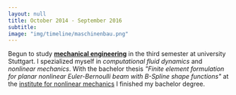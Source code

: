 ```yaml
---
layout: null
title: October 2014 - September 2016
subtitle:
image: "img/timeline/maschinenbau.png"
---
```

Begun to study **[mechanical engineering](http://www.uni-stuttgart.de/mabau/)** in the third semester at university Stuttgart. I spezialized myself in *computational fluid dynamics* and *nonlinear mechanics*. With the bachelor thesis *"Finite element formulation for planar nonlinear Euler-Bernoulli beam with B-Spline shape functions"* at the [institute for nonlinear mechanics](https://www.inm.uni-stuttgart.de/en/index.html) I finished my bachelor degree.